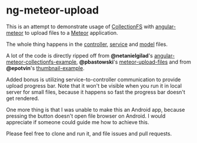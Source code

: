 # ng-meteor-upload

This is an attempt to demonstrate usage of [CollectionFS] with [angular-meteor] to upload files to a [Meteor] application.

The whole thing happens in the [controller],  [service] and [model] files.

A lot of the code is directly ripped off from **@netanielgilad**'s [angular-meteor-collectionfs-example], **@pbastowski**'s [meteor-upload-files] and from **@epotvin**'s [thumbnail-example].

Added bonus is utilizing service-to-controller communication to provide upload progress bar. Note that it won't be visible when you run it in local server for small files, because it happens so fast the progress bar doesn't get rendered.

One more thing is that I was unable to make this an Android app, because pressing the button doesn't open file browser on Android. I would appreciate if someone could guide me how to achieve this. 

Please feel free to clone and run it, and file issues and pull requests.




[CollectionFS]:https://github.com/CollectionFS/Meteor-CollectionFS
[angular-meteor]:https://github.com/Urigo/angular-meteor
[Meteor]:https://github.com/meteor/meteor
[controller]:https://github.com/MilosStanic/ng-flow-meteor/blob/master/client/upload/controllers/upload.js 
[service]:ng-flow-meteor/client/upload/services/file_upload.js
[model]:ng-flow-meteor/models/files.js
[angular-meteor-collectionfs-example]:https://github.com/netanelgilad/angular-meteor-collectionfs-example
[meteor-upload-files]:https://github.com/pbastowski/meteor-upload-files
[thumbnail-example]:https://github.com/epotvin/thumbnail-example



